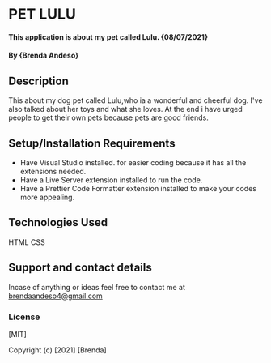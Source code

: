 # PET LULU
#### This application is about my pet called Lulu. {08/07/2021}
#### By **{Brenda Andeso}**
## Description
This about my dog pet called Lulu,who ia a wonderful and cheerful dog.
I've also talked about her toys and what she loves.
At the end i have urged people to get their own pets because pets are good friends.
## Setup/Installation Requirements
* Have Visual Studio installed. for easier coding because it has all the extensions needed.
* Have a Live Server extension installed to run the code.
* Have a Prettier Code Formatter extension installed to make your codes more appealing.
## Technologies Used
HTML
CSS
## Support and contact details
Incase of anything or ideas feel free to contact me at brendaandeso4@gmail.com
### License
[MIT]

Copyright (c) [2021] [Brenda]
